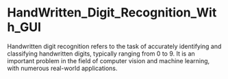 # HandWritten_Digit_Recognition_With_GUI
Handwritten digit recognition refers to the task of accurately identifying and classifying handwritten digits, typically ranging from 0 to 9. It is an important problem in the field of computer vision and machine learning, with numerous real-world applications.
